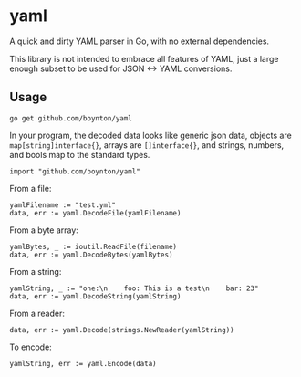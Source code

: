 yaml
====

A quick and dirty YAML parser in Go, with no external dependencies.

This library is not intended to embrace all features of YAML, just a large enough subset to be used for JSON <-> YAML conversions.

## Usage

    go get github.com/boynton/yaml

In your program, the decoded data looks like generic json data, objects are
`map[string]interface{}`, arrays are `[]interface{}`, and strings, numbers, and
bools map to the standard types.

    import "github.com/boynton/yaml"

From a file:

    yamlFilename := "test.yml"
    data, err := yaml.DecodeFile(yamlFilename)

From a byte array:
	
    yamlBytes, _ := ioutil.ReadFile(filename)
    data, err := yaml.DecodeBytes(yamlBytes)

From a string:
	
    yamlString, _ := "one:\n    foo: This is a test\n    bar: 23"
    data, err := yaml.DecodeString(yamlString)

From a reader:

    data, err := yaml.Decode(strings.NewReader(yamlString))


To encode:

    yamlString, err := yaml.Encode(data)

